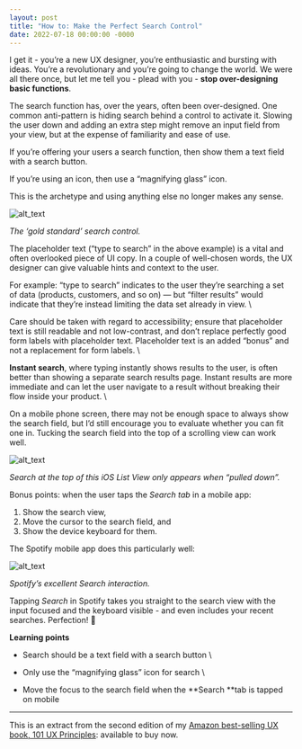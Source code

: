 ```yaml
---
layout: post
title: "How to: Make the Perfect Search Control"
date: 2022-07-18 00:00:00 -0000
---
```

I get it - you’re a new UX designer, you’re enthusiastic and bursting with ideas. You’re a revolutionary and you’re going to change the world. We were all there once, but let me tell you - plead with you - **stop over-designing basic functions**. 

The search function has, over the years, often been over-designed. One common anti-pattern is hiding search behind a control to activate it. Slowing the user down and adding an extra step might remove an input field from your view, but at the expense of familiarity and ease of use.

If you’re offering your users a search function, then show them a text field with a search button. 

If you’re using an icon, then use a “magnifying glass” icon.

This is the archetype and using anything else no longer makes any sense. 

![alt_text](https://blog.willgrant.org/images/search-wireframe.png "The ‘gold standard’ search control")

_The ‘gold standard’ search control._

The placeholder text (“type to search” in the above example) is a vital and often overlooked piece of UI copy. In a couple of well-chosen words, the UX designer can give valuable hints and context to the user. 

For example: “type to search” indicates to the user they’re searching a set of data (products, customers, and so on) — but “filter results” would indicate that they’re instead limiting the data set already in view. \

Care should be taken with regard to accessibility; ensure that placeholder text is still readable and not low-contrast, and don’t replace perfectly good form labels with placeholder text. Placeholder text is an added “bonus” and not a replacement for form labels. \

**Instant search**, where typing instantly shows results to the user, is often better than showing a separate search results page. Instant results are more immediate and can let the user navigate to a result without breaking their flow inside your product.  \

On a mobile phone screen, there may not be enough space to always show the search field, but I’d still encourage you to evaluate whether you can fit one in. Tucking the search field into the top of a scrolling view can work well. 

![alt_text](https://blog.willgrant.org/images/ios-list-view.png "Search at the top of this iOS List View only appears when “pulled down”")

_Search at the top of this iOS List View only appears when “pulled down”._

Bonus points: when the user taps the _Search tab_ in a mobile app:


1. Show the search view, 
2. Move the cursor to the search field, and 
3. Show the device keyboard for them. 

The Spotify mobile app does this particularly well: 

![alt_text](https://blog.willgrant.org/images/spotify-search.png "Spotify’s excellent Search interaction")

_Spotify’s excellent Search interaction._

Tapping _Search_ in Spotify takes you straight to the search view with the input focused and the keyboard visible - and even includes your recent searches. Perfection! 🤌

**Learning points**

* Search should be a text field with a search button \
 						
* Only use the “magnifying glass” icon for search \
 						
* Move the focus to the search field when the **Search **tab is tapped on mobile 

---

This is an extract from the second edition of my [Amazon best-selling UX book, 101 UX Principles](https://uxbook.io/): available to buy now.